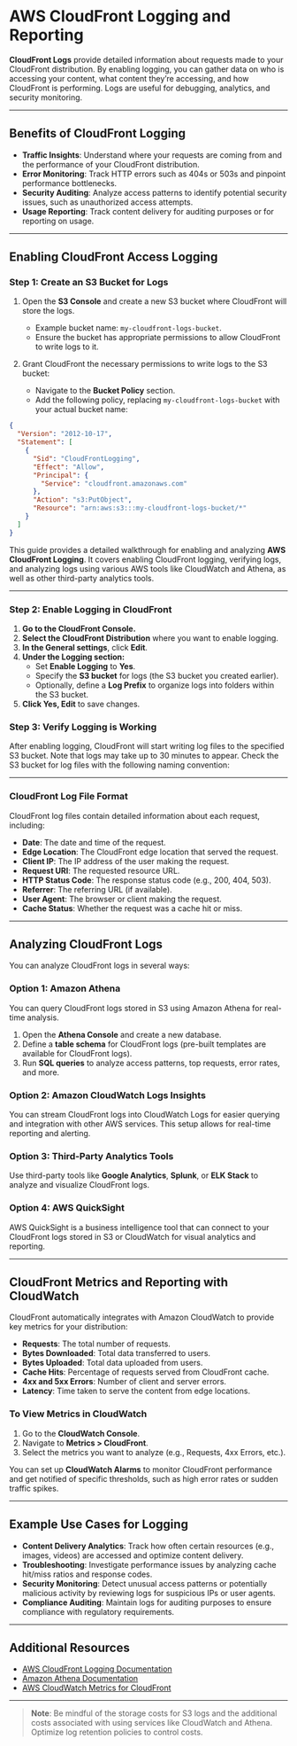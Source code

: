 # AWS CloudFront Logging and Reporting

**CloudFront Logs** provide detailed information about requests made to your CloudFront distribution. By enabling logging, you can gather data on who is accessing your content, what content they’re accessing, and how CloudFront is performing. Logs are useful for debugging, analytics, and security monitoring.

---

## Benefits of CloudFront Logging

- **Traffic Insights**: Understand where your requests are coming from and the performance of your CloudFront distribution.
- **Error Monitoring**: Track HTTP errors such as 404s or 503s and pinpoint performance bottlenecks.
- **Security Auditing**: Analyze access patterns to identify potential security issues, such as unauthorized access attempts.
- **Usage Reporting**: Track content delivery for auditing purposes or for reporting on usage.

---

## Enabling CloudFront Access Logging

### Step 1: Create an S3 Bucket for Logs

1. Open the **S3 Console** and create a new S3 bucket where CloudFront will store the logs.
   - Example bucket name: `my-cloudfront-logs-bucket`.
   - Ensure the bucket has appropriate permissions to allow CloudFront to write logs to it.

2. Grant CloudFront the necessary permissions to write logs to the S3 bucket:
   - Navigate to the **Bucket Policy** section.
   - Add the following policy, replacing `my-cloudfront-logs-bucket` with your actual bucket name:

```json
{
  "Version": "2012-10-17",
  "Statement": [
    {
      "Sid": "CloudFrontLogging",
      "Effect": "Allow",
      "Principal": {
        "Service": "cloudfront.amazonaws.com"
      },
      "Action": "s3:PutObject",
      "Resource": "arn:aws:s3:::my-cloudfront-logs-bucket/*"
    }
  ]
}
```

This guide provides a detailed walkthrough for enabling and analyzing **AWS CloudFront Logging**. It covers enabling CloudFront logging, verifying logs, and analyzing logs using various AWS tools like CloudWatch and Athena, as well as other third-party analytics tools.

---

### Step 2: Enable Logging in CloudFront

1. **Go to the CloudFront Console.**
2. **Select the CloudFront Distribution** where you want to enable logging.
3. **In the General settings**, click **Edit**.
4. **Under the Logging section:**
   - Set **Enable Logging** to **Yes**.
   - Specify the **S3 bucket** for logs (the S3 bucket you created earlier).
   - Optionally, define a **Log Prefix** to organize logs into folders within the S3 bucket.
5. **Click Yes, Edit** to save changes.



### Step 3: Verify Logging is Working

After enabling logging, CloudFront will start writing log files to the specified S3 bucket. Note that logs may take up to 30 minutes to appear. Check the S3 bucket for log files with the following naming convention:


---

### CloudFront Log File Format

CloudFront log files contain detailed information about each request, including:

- **Date**: The date and time of the request.
- **Edge Location**: The CloudFront edge location that served the request.
- **Client IP**: The IP address of the user making the request.
- **Request URI**: The requested resource URL.
- **HTTP Status Code**: The response status code (e.g., 200, 404, 503).
- **Referrer**: The referring URL (if available).
- **User Agent**: The browser or client making the request.
- **Cache Status**: Whether the request was a cache hit or miss.





---

## Analyzing CloudFront Logs

You can analyze CloudFront logs in several ways:

### Option 1: Amazon Athena

You can query CloudFront logs stored in S3 using Amazon Athena for real-time analysis.

1. Open the **Athena Console** and create a new database.
2. Define a **table schema** for CloudFront logs (pre-built templates are available for CloudFront logs).
3. Run **SQL queries** to analyze access patterns, top requests, error rates, and more.

### Option 2: Amazon CloudWatch Logs Insights

You can stream CloudFront logs into CloudWatch Logs for easier querying and integration with other AWS services. This setup allows for real-time reporting and alerting.

### Option 3: Third-Party Analytics Tools

Use third-party tools like **Google Analytics**, **Splunk**, or **ELK Stack** to analyze and visualize CloudFront logs.

### Option 4: AWS QuickSight

AWS QuickSight is a business intelligence tool that can connect to your CloudFront logs stored in S3 or CloudWatch for visual analytics and reporting.

---

## CloudFront Metrics and Reporting with CloudWatch

CloudFront automatically integrates with Amazon CloudWatch to provide key metrics for your distribution:

- **Requests**: The total number of requests.
- **Bytes Downloaded**: Total data transferred to users.
- **Bytes Uploaded**: Total data uploaded from users.
- **Cache Hits**: Percentage of requests served from CloudFront cache.
- **4xx and 5xx Errors**: Number of client and server errors.
- **Latency**: Time taken to serve the content from edge locations.

### To View Metrics in CloudWatch

1. Go to the **CloudWatch Console**.
2. Navigate to **Metrics > CloudFront**.
3. Select the metrics you want to analyze (e.g., Requests, 4xx Errors, etc.).

You can set up **CloudWatch Alarms** to monitor CloudFront performance and get notified of specific thresholds, such as high error rates or sudden traffic spikes.

---

## Example Use Cases for Logging

- **Content Delivery Analytics**: Track how often certain resources (e.g., images, videos) are accessed and optimize content delivery.
- **Troubleshooting**: Investigate performance issues by analyzing cache hit/miss ratios and response codes.
- **Security Monitoring**: Detect unusual access patterns or potentially malicious activity by reviewing logs for suspicious IPs or user agents.
- **Compliance Auditing**: Maintain logs for auditing purposes to ensure compliance with regulatory requirements.

---

## Additional Resources

- [AWS CloudFront Logging Documentation](https://docs.aws.amazon.com/AmazonCloudFront/latest/DeveloperGuide/AccessLogs.html)
- [Amazon Athena Documentation](https://docs.aws.amazon.com/athena/latest/ug/what-is.html)
- [AWS CloudWatch Metrics for CloudFront](https://docs.aws.amazon.com/AmazonCloudFront/latest/DeveloperGuide/monitoring-using-cloudwatch.html)

---

> **Note**: Be mindful of the storage costs for S3 logs and the additional costs associated with using services like CloudWatch and Athena. Optimize log retention policies to control costs.
